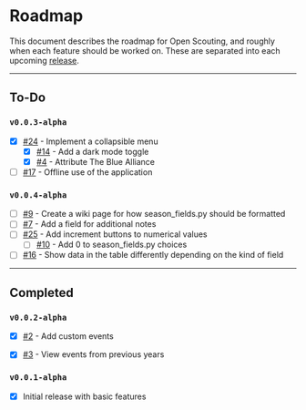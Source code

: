 # Roadmap
This document describes the roadmap for Open Scouting, and roughly when each feature should be worked on. These are separated into each upcoming [release](https://github.com/nfoert/open-scouting/releases).

---

## To-Do
### `v0.0.3-alpha`
- [x] [#24](https://github.com/nfoert/open-scouting/issues/24) - Implement a collapsible menu
  - [x] [#14](https://github.com/nfoert/open-scouting/issues/14) - Add a dark mode toggle
  - [x] [#4](https://github.com/nfoert/open-scouting/issues/4) - Attribute The Blue Alliance
- [ ] [#17](https://github.com/nfoert/open-scouting/issues/17) - Offline use of the application

### `v0.0.4-alpha`
- [ ] [#9](https://github.com/nfoert/open-scouting/issues/9) - Create a wiki page for how season_fields.py should be formatted
- [ ] [#7](https://github.com/nfoert/open-scouting/issues/7) - Add a field for additional notes
- [ ] [#25](https://github.com/nfoert/open-scouting/issues/25) - Add increment buttons to numerical values
  - [ ] [#10](https://github.com/nfoert/open-scouting/issues/10) - Add 0 to season_fields.py choices
- [ ] [#16](https://github.com/nfoert/open-scouting/issues/16) - Show data in the table differently depending on the kind of field

---
## Completed
### `v0.0.2-alpha`
- [x] [#2](https://github.com/nfoert/open-scouting/issues/2) - Add custom events
- [x] [#3](https://github.com/nfoert/open-scouting/issues/3) - View events from previous years


### `v0.0.1-alpha`
- [x] Initial release with basic features